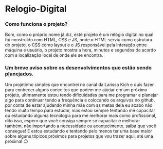 # Relogio-Digital

### Como funciona o projeto?
Bom, como o próprio nome já diz, este projeto é um relógio digital no qual foi construído com HTML, CSS e JS, onde o HTML serviu como estrutura do projeto, o CSS como layout e o JS responsável pela interação entre máquina e usuário, o projeto mostra a hora, minutos e segundos de acordo com a localização local de onde ele se encontra.

### Um breve aviso sobre os desenvolvimentos que estão sendo planejados.

Um projetinho simples que encontrei no canal da Larissa Kich e quis fazer para conhecer alguns conceitos que podem me ajudar em um próximo projeto, ultimamente estou tendo dificuldades para me programar e planejar algo para continuar tendo a frequência e colocando os arquivos no github, por conta de estar ajudando minha mãe com as metas dela eu acabo não tendo muito tempo para estudar, mas estou sempre tentando me capacitar ou estudando alguma tecnologia para me melhorar mais como profissional, dito isso, espero que você consiga sempre se capacitar e melhorar também, não importando a necessidade ou acontecimento, saiba que você consegue! E estou estudando e tentando pelo menos ter uma base maior sobre alguns tópicos próximos para projetos que vou trazer aqui, até uma próxima! 😉
